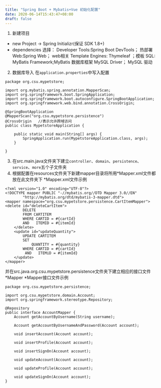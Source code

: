 ```yaml
---
title: "Spring Boot + Mybatis+Vue 初始化配置"
date: 2020-06-14T15:43:47+08:00
draft: false
---
```

1. 新建项目 
 - new Project -> Spring Initializr(保证 SDK 1.8+)
 - dependencies 选择：
   Developer Tools:Spring Boot DevTools； 热部署
   Web:Spring Web； web相关
   Template Engines: Thymeleaf ；模板
   SQL: MyBatis Framework;MyBatis 数据库框架          MySQL Driver； MySQL 驱动
2. 数据库导入
在`application.properties`中写入配置
```
package org.csu.mypetstore;

import org.mybatis.spring.annotation.MapperScan;
import org.springframework.boot.SpringApplication;
import org.springframework.boot.autoconfigure.SpringBootApplication;
import org.springframework.web.bind.annotation.CrossOrigin;

@SpringBootApplication
@MapperScan("org.csu.mypetstore.persistence")
@CrossOrigin   //表示允许跨域访问
public class MypetstoreApplication {

    public static void main(String[] args) {
        SpringApplication.run(MypetstoreApplication.class, args);
    }

}

```
3. 在src.main.java文件夹下建立`controller`、`domain`、`persistence`、`service`、`more`五个子文件夹
4. 根据配置在resources文件夹下新建mapper目录将所用\*Mapper.xml文件都放在此文件夹下
\*Mapper.xml文件示例
```
<?xml version="1.0" encoding="UTF-8"?>
<!DOCTYPE mapper PUBLIC "-//mybatis.org//DTD Mapper 3.0//EN"
        "http://mybatis.org/dtd/mybatis-3-mapper.dtd">
<mapper namespace="org.csu.mypetstore.persistence.CartItemMapper">
<delete id="deleteCartItem">
        DELETE
        FROM CARTITEM
        WHERE CARTID = #{cartId}
        AND   ITEMID = #{itemId}
    </delete>
    <update id="updateQuantity">
        UPDATE CARTITEM
        SET
            QUANTITY = #{quantity}
        WHERE CARTID = #{cartId}
         AND   ITEMiD = #{itemId}
    </update>
</mapper>
```
并在src.java.org.csu.mypetstore.persistence文件夹下建立相应的接口文件\*Mapper
\*Mapper接口文件示例
```
package org.csu.mypetstore.persistence;

import org.csu.mypetstore.domain.Account;
import org.springframework.stereotype.Repository;

@Repository
public interface AccountMapper {
    Account getAccountByUsername(String username);

    Account getAccountByUsernameAndPassword(Account account);

    void insertAccount(Account account);

    void insertProfile(Account account);

    void insertSignOn(Account account);

    void updateAccount(Account account);

    void updateProfile(Account account);

    void updateSignOn(Account account);
}

```

